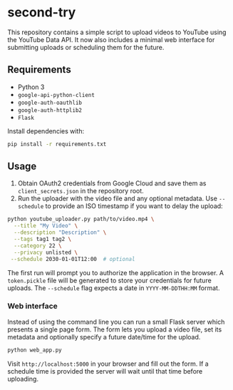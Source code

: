 # second-try

This repository contains a simple script to upload videos to YouTube using the YouTube Data API. It now also includes a minimal web interface for submitting uploads or scheduling them for the future.

## Requirements

- Python 3
- `google-api-python-client`
- `google-auth-oauthlib`
- `google-auth-httplib2`
- `Flask`

Install dependencies with:

```bash
pip install -r requirements.txt
```

## Usage

1. Obtain OAuth2 credentials from Google Cloud and save them as `client_secrets.json` in the repository root.
2. Run the uploader with the video file and any optional metadata. Use `--schedule` to provide an ISO timestamp if you want to delay the upload:

```bash
python youtube_uploader.py path/to/video.mp4 \
  --title "My Video" \
  --description "Description" \
  --tags tag1 tag2 \
  --category 22 \
  --privacy unlisted \
 --schedule 2030-01-01T12:00  # optional
```

The first run will prompt you to authorize the application in the browser. A `token.pickle` file will be generated to store your credentials for future uploads. The `--schedule` flag expects a date in `YYYY-MM-DDTHH:MM` format.

### Web interface

Instead of using the command line you can run a small Flask server which presents a single page form. The form lets you upload a video file, set its metadata and optionally specify a future date/time for the upload.

```bash
python web_app.py
```

Visit `http://localhost:5000` in your browser and fill out the form. If a schedule time is provided the server will wait until that time before uploading.

